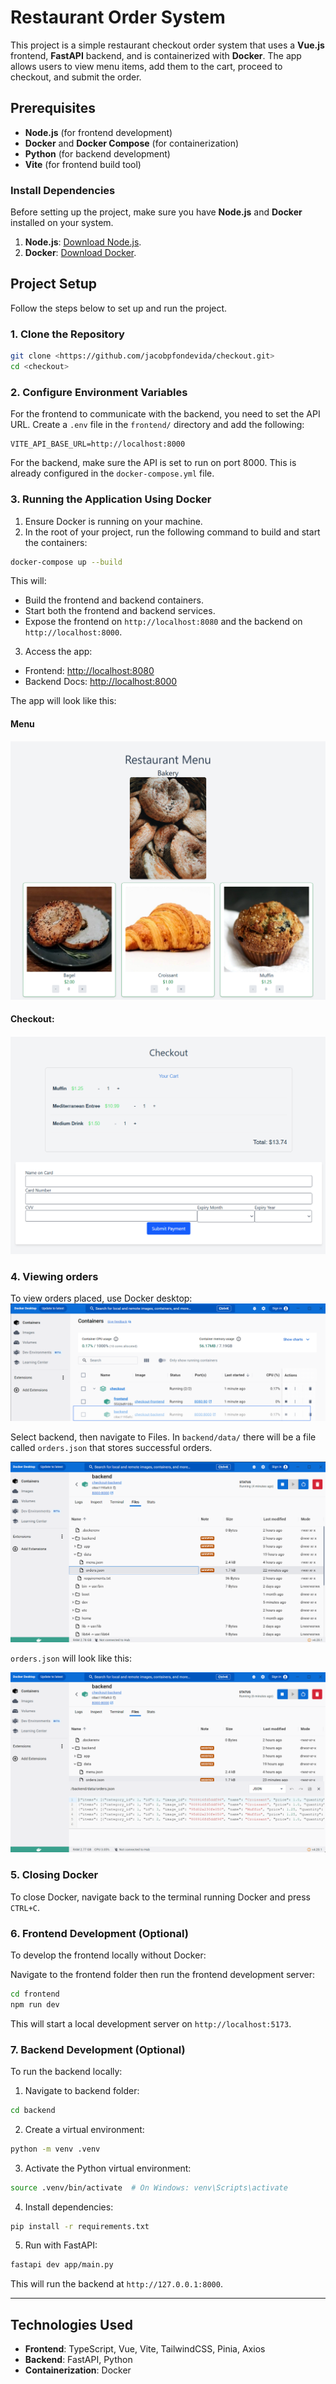 # Restaurant Order System

This project is a simple restaurant checkout order system that uses a **Vue.js** frontend, **FastAPI** backend, and is containerized with **Docker**. The app allows users to view menu items, add them to the cart, proceed to checkout, and submit the order.

## Prerequisites

- **Node.js** (for frontend development)
- **Docker** and **Docker Compose** (for containerization)
- **Python** (for backend development)
- **Vite** (for frontend build tool)

### Install Dependencies

Before setting up the project, make sure you have **Node.js** and **Docker** installed on your system.

1. **Node.js**: [Download Node.js](https://nodejs.org/).
2. **Docker**: [Download Docker](https://www.docker.com/get-started).

## Project Setup

Follow the steps below to set up and run the project.

### 1. Clone the Repository

```bash
git clone <https://github.com/jacobpfondevida/checkout.git>
cd <checkout>
```

### 2. Configure Environment Variables

For the frontend to communicate with the backend, you need to set the API URL. Create a `.env` file in the `frontend/` directory and add the following:

```env
VITE_API_BASE_URL=http://localhost:8000
```

For the backend, make sure the API is set to run on port 8000. This is already configured in the `docker-compose.yml` file.

### 3. Running the Application Using Docker

1. Ensure Docker is running on your machine.
2. In the root of your project, run the following command to build and start the containers:

```bash
docker-compose up --build
```

This will:

- Build the frontend and backend containers.
- Start both the frontend and backend services.
- Expose the frontend on `http://localhost:8080` and the backend on `http://localhost:8000`.

3. Access the app:

- Frontend: [http://localhost:8080](http://localhost:8080)
- Backend Docs: [http://localhost:8000](http://localhost:8000/docs)

The app will look like this:

#### Menu

![Menu](images/menu.png)

#### Checkout:

![Checkout](images/checkout.png)

### 4. Viewing orders

To view orders placed, use Docker desktop:
![docker_screen_one](images/desktop_docker_screen1.png)


Select backend, then navigate to Files.
In `backend/data/` there will be a file called `orders.json` that stores successful orders.

![Backend Files](images/docker_screen2.png)

`orders.json` will look like this:

![Example order.json](images/example_order_json.png)

### 5. Closing Docker

To close Docker, navigate back to the terminal running Docker and press `CTRL+C`.

### 6. Frontend Development (Optional)

To develop the frontend locally without Docker:

Navigate to the frontend folder then run the frontend development server:

```bash
cd frontend
npm run dev
```

This will start a local development server on `http://localhost:5173`.

### 7. Backend Development (Optional)

To run the backend locally:

1. Navigate to backend folder:

```bash
cd backend
```

2. Create a virtual environment:

```bash
python -m venv .venv
```

3. Activate the Python virtual environment:

```bash
source .venv/bin/activate  # On Windows: venv\Scripts\activate
```

4. Install dependencies:

```bash
pip install -r requirements.txt
```

5. Run with FastAPI:

```bash
fastapi dev app/main.py
```

This will run the backend at `http://127.0.0.1:8000`.

---


## Technologies Used

- **Frontend**: TypeScript, Vue, Vite, TailwindCSS, Pinia, Axios
- **Backend**: FastAPI, Python
- **Containerization**: Docker